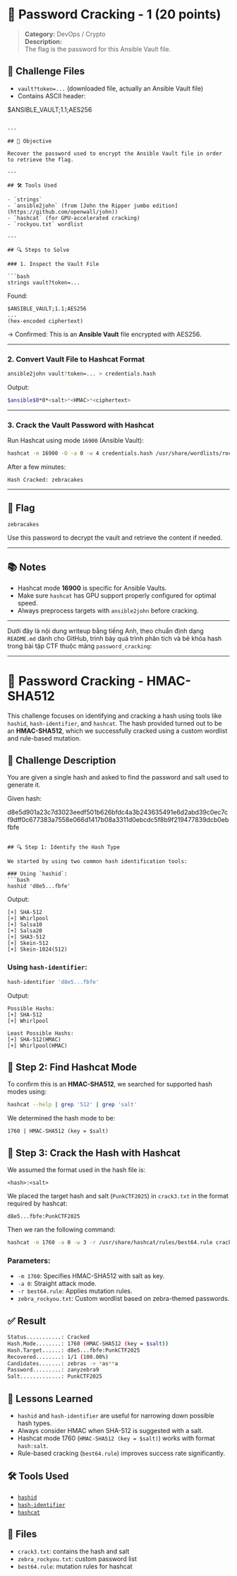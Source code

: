 



# 🔐 Password Cracking - 1 (20 points)

> **Category:** DevOps / Crypto  
> **Description:**  
> The flag is the password for this Ansible Vault file.



## 📁 Challenge Files

- `vault?token=...` (downloaded file, actually an Ansible Vault file)
- Contains ASCII header:


\$ANSIBLE\_VAULT;1.1;AES256

````

---

## 🧠 Objective

Recover the password used to encrypt the Ansible Vault file in order to retrieve the flag.

---

## 🛠️ Tools Used

- `strings`
- `ansible2john` (from [John the Ripper jumbo edition](https://github.com/openwall/john))
- `hashcat` (for GPU-accelerated cracking)
- `rockyou.txt` wordlist

---

## 🔍 Steps to Solve

### 1. Inspect the Vault File

```bash
strings vault?token=... 
````

Found:

```
$ANSIBLE_VAULT;1.1;AES256
...
(hex-encoded ciphertext)
```

→ Confirmed: This is an **Ansible Vault** file encrypted with AES256.

---

### 2. Convert Vault File to Hashcat Format

```bash
ansible2john vault?token=... > credentials.hash
```

Output:

```bash
$ansible$0*0*<salt>*<HMAC>*<ciphertext>
```

---

### 3. Crack the Vault Password with Hashcat

Run Hashcat using mode `16900` (Ansible Vault):

```bash
hashcat -m 16900 -O -a 0 -w 4 credentials.hash /usr/share/wordlists/rockyou.txt
```

After a few minutes:

```
Hash Cracked: zebracakes
```

---

## 🏁 Flag

```
zebracakes
```

Use this password to decrypt the vault and retrieve the content if needed.

---

## 📚 Notes

* Hashcat mode **16900** is specific for Ansible Vaults.
* Make sure `hashcat` has GPU support properly configured for optimal speed.
* Always preprocess targets with `ansible2john` before cracking.

---



Dưới đây là nội dung writeup bằng tiếng Anh, theo chuẩn định dạng `README.md` dành cho GitHub, trình bày quá trình phân tích và bẻ khóa hash trong bài tập CTF thuộc mảng `password_cracking`:

---

# 🔐 Password Cracking - HMAC-SHA512

This challenge focuses on identifying and cracking a hash using tools like `hashid`, `hash-identifier`, and `hashcat`. The hash provided turned out to be an **HMAC-SHA512**, which we successfully cracked using a custom wordlist and rule-based mutation.

## 🧩 Challenge Description

You are given a single hash and asked to find the password and salt used to generate it. 

Given hash:

d8e5d901a23c7d3023eedf501b626bfdc4a3b243635491e6d2abd39c0ec7cf9dff0c677383a7558e066d1417b08a3311d0ebcdc5f8b9f219477839dcb0ebfbfe

````

## 🔍 Step 1: Identify the Hash Type

We started by using two common hash identification tools:

### Using `hashid`:
```bash
hashid 'd8e5...fbfe'
````

Output:

```
[+] SHA-512 
[+] Whirlpool 
[+] Salsa10 
[+] Salsa20 
[+] SHA3-512 
[+] Skein-512 
[+] Skein-1024(512)
```

### Using `hash-identifier`:

```bash
hash-identifier 'd8e5...fbfe'
```

Output:

```
Possible Hashs:
[+] SHA-512
[+] Whirlpool

Least Possible Hashs:
[+] SHA-512(HMAC)
[+] Whirlpool(HMAC)
```

## 🧠 Step 2: Find Hashcat Mode

To confirm this is an **HMAC-SHA512**, we searched for supported hash modes using:

```bash
hashcat --help | grep '512' | grep 'salt'
```

We determined the hash mode to be:

```
1760 | HMAC-SHA512 (key = $salt)
```

## 🧨 Step 3: Crack the Hash with Hashcat

We assumed the format used in the hash file is:

```
<hash>:<salt>
```

We placed the target hash and salt (`PunkCTF2025`) in `crack3.txt` in the format required by hashcat:

```
d8e5...fbfe:PunkCTF2025
```

Then we ran the following command:

```bash
hashcat -m 1760 -a 0 -w 3 -r /usr/share/hashcat/rules/best64.rule crack3.txt zebra_rockyou.txt
```

### Parameters:

* `-m 1760`: Specifies HMAC-SHA512 with salt as key.
* `-a 0`: Straight attack mode.
* `-r best64.rule`: Applies mutation rules.
* `zebra_rockyou.txt`: Custom wordlist based on zebra-themed passwords.

## ✅ Result

```bash
Status...........: Cracked
Hash.Mode........: 1760 (HMAC-SHA512 (key = $salt))
Hash.Target......: d8e5...fbfe:PunkCTF2025
Recovered........: 1/1 (100.00%)
Candidates.......: zebras -> *as**a
Password.........: zanyzebra9
Salt.............: PunkCTF2025
```

## 🧠 Lessons Learned

* `hashid` and `hash-identifier` are useful for narrowing down possible hash types.
* Always consider HMAC when SHA-512 is suggested with a salt.
* Hashcat mode 1760 (`HMAC-SHA512 (key = $salt)`) works with format `hash:salt`.
* Rule-based cracking (`best64.rule`) improves success rate significantly.

## 🛠️ Tools Used

* [`hashid`](https://github.com/psypanda/hashID)
* [`hash-identifier`](https://github.com/blackploit/hash-identifier)
* [`hashcat`](https://github.com/hashcat/hashcat)

## 📁 Files

* `crack3.txt`: contains the hash and salt
* `zebra_rockyou.txt`: custom password list
* `best64.rule`: mutation rules for hashcat

